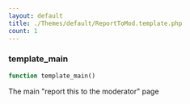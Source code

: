 ```yaml
---
layout: default
title: ./Themes/default/ReportToMod.template.php
count: 1
---
```


### template_main

```php
function template_main()
```
The main "report this to the moderator" page



